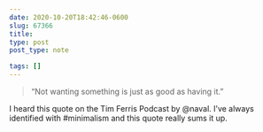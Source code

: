 ```yaml
---
date: 2020-10-20T18:42:46-0600
slug: 67366
title: 
type: post
post_type: note

tags: []
---
```

> “Not wanting something is just as good as having it.”


I heard this quote on the Tim Ferris Podcast by @naval. I’ve always identified with #minimalism and this quote really sums it up.



